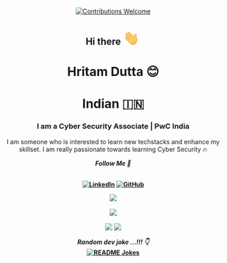<p align="center">
<br/><a href="#contributing"><img alt="Contributions Welcome" src="https://img.shields.io/badge/contributions-welcome-brightgreen?style=for-the-badge&labelColor=black&logo=github"></a>
</p>

<h2 align="center">Hi there <img src="https://github.com/Hritam06/Hritam06/blob/master/gifs/Hi.gif" width="40px"><br></h2>
<h1 align="center"> Hritam Dutta 😊<br></h1>
<h1 align="center">Indian 🇮🇳<br></h1>

<h3 align="center"> I am a Cyber Security Associate | PwC India </h3>

<p align="center">I am someone who is interested to learn new techstacks and enhance my skillset. I am really passionate towards learning Cyber Security 🔥</p>

<div align="center"><b><i>Follow Me 🙈</i><br><br>

<a href="https://www.linkedin.com/in/hritam-dutta06" target="_blank"><img src="https://img.shields.io/badge/LinkedIn-%230077B5.svg?&style=flat-square&logo=linkedin&logoColor=white" alt="LinkedIn"></a>
<a href="https://github.com/Hritam06" target="_blank"><img src="https://img.shields.io/badge/GitHub-100000?style=flat-square&logo=github&logoColor=white" alt="GitHub"></a>
</div>  

<p align="center">
<a href="https://github.com/Hritam06"><img src="https://img.shields.io/github/followers/Hritam06?style=social"></a>
</p>

<p align="center">
  <img src="https://github-readme-stats.vercel.app/api?username=Hritam06&show_icons=true&theme=github_dark" width="320" />
</p>

<p align="center">
  <img src="https://github-readme-stats.vercel.app/api/top-langs?username=Hritam06&show_icons=true&theme=github_dark&title_color=ab06b7&locale=en&layout=compact" width="318" />
  <img src="https://github-readme-streak-stats.herokuapp.com/?user=Hritam06&theme=radical" width="320" /> 
</p>

<div align="center"> 
<b><i>Random dev joke ...!!! 👇</i><br>
<a href="https://readme-jokes.vercel.app"><img align="center" src="https://readme-jokes.vercel.app/api?bgColor=%23073b4c&textColor=%2306d6a0&aColor=%2306d6a0&borderColor=%2306d6a0" alt="README Jokes"></a>
</div>   
<!--
<p align="center">
 <img src="https://activity-graph.herokuapp.com/graph?username=Hritam06&bg_color=0d0c0d&color=e137d6&line=5daddf&point=99eb1e&area=false&hide_border=false">
</p>
